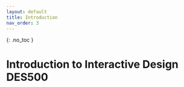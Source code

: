 ```yaml
---
layout: default
title: Introduction
nav_order: 3
---
```

{: .no_toc }

# Introduction to Interactive Design DES500

